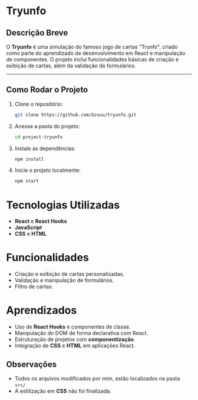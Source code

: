 # Tryunfo

## Descrição Breve
O **Tryunfo** é uma simulação do famoso jogo de cartas "Trunfo", criado como parte do aprendizado de desenvolvimento em React e manipulação de componentes. O projeto inclui funcionalidades básicas de criação e exibição de cartas, além da validação de formulários.

---

## Como Rodar o Projeto
1. Clone o repositório:
   ```bash
   git clone https://github.com/Gzuuu/tryunfo.git
   ```
2. Acesse a pasta do projeto:
   ```bash
   cd project-tryunfo
   ```
3. Instale as dependências:
   ```bash
   npm install
   ```
4. Inicie o projeto localmente:
   ```bash
   npm start
   ```

# Tecnologias Utilizadas

- **React** e **React Hooks**
- **JavaScript**
- **CSS** e **HTML**

# Funcionalidades

- Criação e exibição de cartas personalizadas.
- Validação e manipulação de formulários.
- Filtro de cartas.

# Aprendizados

- Uso de **React Hooks** e componentes de classe.
- Manipulação do DOM de forma declarativa com React.
- Estruturação de projetos com **componentização**.
- Integração de **CSS** e **HTML** em aplicações React.

## Observações

- Todos os arquivos modificados por mim, estão localizados na pasta `src/`
- A estilização em **CSS** não foi finalizada.
